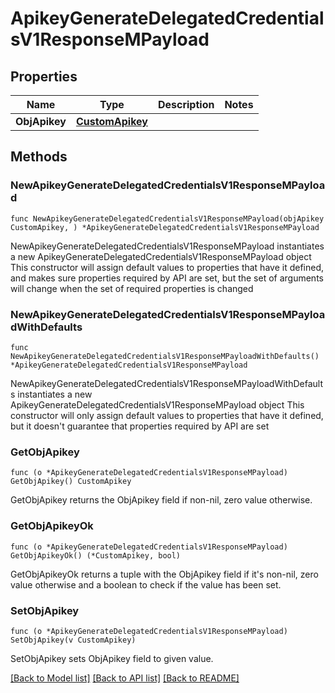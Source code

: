 # ApikeyGenerateDelegatedCredentialsV1ResponseMPayload

## Properties

Name | Type | Description | Notes
------------ | ------------- | ------------- | -------------
**ObjApikey** | [**CustomApikey**](CustomApikey.md) |  | 

## Methods

### NewApikeyGenerateDelegatedCredentialsV1ResponseMPayload

`func NewApikeyGenerateDelegatedCredentialsV1ResponseMPayload(objApikey CustomApikey, ) *ApikeyGenerateDelegatedCredentialsV1ResponseMPayload`

NewApikeyGenerateDelegatedCredentialsV1ResponseMPayload instantiates a new ApikeyGenerateDelegatedCredentialsV1ResponseMPayload object
This constructor will assign default values to properties that have it defined,
and makes sure properties required by API are set, but the set of arguments
will change when the set of required properties is changed

### NewApikeyGenerateDelegatedCredentialsV1ResponseMPayloadWithDefaults

`func NewApikeyGenerateDelegatedCredentialsV1ResponseMPayloadWithDefaults() *ApikeyGenerateDelegatedCredentialsV1ResponseMPayload`

NewApikeyGenerateDelegatedCredentialsV1ResponseMPayloadWithDefaults instantiates a new ApikeyGenerateDelegatedCredentialsV1ResponseMPayload object
This constructor will only assign default values to properties that have it defined,
but it doesn't guarantee that properties required by API are set

### GetObjApikey

`func (o *ApikeyGenerateDelegatedCredentialsV1ResponseMPayload) GetObjApikey() CustomApikey`

GetObjApikey returns the ObjApikey field if non-nil, zero value otherwise.

### GetObjApikeyOk

`func (o *ApikeyGenerateDelegatedCredentialsV1ResponseMPayload) GetObjApikeyOk() (*CustomApikey, bool)`

GetObjApikeyOk returns a tuple with the ObjApikey field if it's non-nil, zero value otherwise
and a boolean to check if the value has been set.

### SetObjApikey

`func (o *ApikeyGenerateDelegatedCredentialsV1ResponseMPayload) SetObjApikey(v CustomApikey)`

SetObjApikey sets ObjApikey field to given value.



[[Back to Model list]](../README.md#documentation-for-models) [[Back to API list]](../README.md#documentation-for-api-endpoints) [[Back to README]](../README.md)



